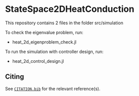 # StateSpace2DHeatConduction

<!--[![Stable](https://img.shields.io/badge/docs-stable-blue.svg)](https://stephans3.github.io/StateSpace2DHeatConduction.jl/stable/)
[![Dev](https://img.shields.io/badge/docs-dev-blue.svg)](https://stephans3.github.io/StateSpace2DHeatConduction.jl/dev/)
[![Build Status](https://github.com/stephans3/StateSpace2DHeatConduction.jl/actions/workflows/CI.yml/badge.svg?branch=main)](https://github.com/stephans3/StateSpace2DHeatConduction.jl/actions/workflows/CI.yml?query=branch%3Amain)-->

This repository contains 2 files in the folder src/simulation

To check the eigenvalue problem, run:
- heat_2d_eigenproblem_check.jl

To run the simulation with controller design, run:
- heat_2d_control_design.jl


## Citing

See [`CITATION.bib`](CITATION.bib) for the relevant reference(s).
